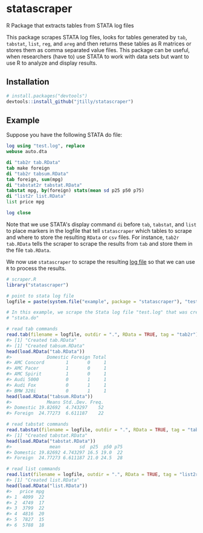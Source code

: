 # statascraper
R Package that extracts tables from STATA log files

This package scrapes STATA log files, looks for tables generated by `tab`, `tabstat`, `list`,  `reg`, and `areg` and then returns these tables as R matrices or stores them as comma separated value files. This package can be useful, when researchers (have to) use STATA to work with data sets but want to use R to analyze and display results.

## Installation

``` r
# install.packages("devtools")
devtools::install_github("jtilly/statascraper")
```

## Example

Suppose you have the following STATA do file:

``` stata
log using "test.log", replace
webuse auto.dta

di "tab2r tab.RData"
tab make foreign
di "tab2r tabsum.RData"
tab foreign, sum(mpg)
di "tabstat2r tabstat.RData"
tabstat mpg, by(foreign) stats(mean sd p25 p50 p75)
di "list2r list.RData"
list price mpg

log close
```

Note that we use STATA's display command `di` before `tab`, `tabstat`, and `list` to place markers in the logfile that tell `statascraper` which tables to scrape and where to store the resulting `RData` or `csv` files. For instance, `tab2r tab.RData` tells the scraper to scrape the results from `tab` and store them in the file `tab.RData`. 

We now use `statascraper` to scrape the resulting [log file](https://github.com/jtilly/statascraper/blob/master/inst/example/test.log) so that we can use `R` to process the results.

``` r
# scraper.R
library("statascraper")

# point to stata log file
logfile = paste(system.file("example", package = "statascraper"), "test.log", sep = .Platform$file.sep)

# In this example, we scrape the Stata log file "test.log" that was created by
# "stata.do"

# read tab commands
read.tab(filename = logfile, outdir = ".", RData = TRUE, tag = "tab2r")
#> [1] "Created tab.RData"
#> [1] "Created tabsum.RData"
head(load.RData("tab.RData"))
#>             Domestic Foreign Total
#> AMC Concord        1       0     1
#> AMC Pacer          1       0     1
#> AMC Spirit         1       0     1
#> Audi 5000          0       1     1
#> Audi Fox           0       1     1
#> BMW 320i           0       1     1
head(load.RData("tabsum.RData"))
#>             Means Std..Dev. Freq.
#> Domestic 19.82692  4.743297    52
#> Foreign  24.77273  6.611187    22

# read tabstat commands
read.tabstat(filename = logfile, outdir = ".", RData = TRUE, tag = "tabstat2r")
#> [1] "Created tabstat.RData"
head(load.RData("tabstat.RData"))
#>              mean       sd  p25  p50 p75
#> Domestic 19.82692 4.743297 16.5 19.0  22
#> Foreign  24.77273 6.611187 21.0 24.5  28

# read list commands
read.list(filename = logfile, outdir = ".", RData = TRUE, tag = "list2r")
#> [1] "Created list.RData"
head(load.RData("list.RData"))
#>   price mpg
#> 1  4099  22
#> 2  4749  17
#> 3  3799  22
#> 4  4816  20
#> 5  7827  15
#> 6  5788  18
```
